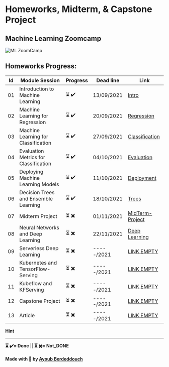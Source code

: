 # Homeworks, Midterm, & Capstone Project

## Machine Learning Zoomcamp


![ML ZoomCamp](https://github.com/alexeygrigorev/mlbookcamp-code/raw/master/images/zoomcamp.jpg)
## Homeworks Progress:
| Id | Module Session                                | Progress | Dead line    | Link               |
|----|-----------------------------------------------|----------|--------------|--------------------|
|01  | Introduction to Machine Learning              | ⌛ ✔️    | 13/09/2021   | [Intro](https://github.com/ayoub-berdeddouch/mlbookcamp-homeworks/blob/main/Intro/)  |
|02  | Machine Learning for Regression               | ⌛ ✔️    | 20/09/2021   | [Regression](https://github.com/ayoub-berdeddouch/mlbookcamp-homeworks/blob/main/Regression/)|
|03  | Machine Learning for Classification           | ⌛ ✔️    | 27/09/2021   | [Classification](https://github.com/ayoub-berdeddouch/mlbookcamp-homeworks/blob/main/Classification/)|
|04  | Evaluation Metrics for Classification         | ⌛ ✔️    | 04/10/2021   | [Evaluation](https://github.com/ayoub-berdeddouch/mlbookcamp-homeworks/blob/main/Evaluation/)|
|05  | Deploying Machine Learning Models             | ⌛ ✔️    | 11/10/2021   | [Deployment](https://github.com/ayoub-berdeddouch/mlbookcamp-homeworks/blob/main/Deployment/)|
|06  | Decision Trees and Ensemble Learning          | ⌛ ✔️    | 18/10/2021   | [Trees](https://github.com/ayoub-berdeddouch/mlbookcamp-homeworks/blob/main/Trees/)|
|07  | Midterm Project                               | ⏳ ✖️    | 01/11/2021   | [MidTerm-Project](https://github.com/ayoub-berdeddouch/mlbookcamp-homeworks/tree/main/Midterm-Project)|
|08  | Neural Networks and Deep Learning             | ⏳ ✖️    | 22/11/2021   | [Deep Learning](https://github.com/ayoub-berdeddouch/mlbookcamp-homeworks/Deep_Learning)|
|09  | Serverless Deep Learning                      | ⏳ ✖️    | -----/2021   | [LINK EMPTY]()|
|10  | Kubernetes and TensorFlow-Serving             | ⏳ ✖️    | -----/2021   | [LINK EMPTY]()|
|11  | Kubeflow and KFServing                        | ⏳ ✖️    | -----/2021   | [LINK EMPTY]()|
|12  | Capstone Project                              | ⏳ ✖️    | -----/2021   | [LINK EMPTY]()|
|13  | Article                                       | ⏳ ✖️    | -----/2021   | [LINK EMPTY]()|



 


**Hint**

---

__⌛ ✔️= Done__ ||  __⏳ ✖️= Not_DONE__


#### Made with 💟 by [Ayoub Berdeddouch](https://github.com/ayoub-berdeddouch)
